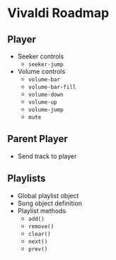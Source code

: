 # Vivaldi Roadmap

## Player

- Seeker controls
  - `seeker-jump`
- Volume controls
  - `volume-bar`
  - `volume-bar-fill`
  - `volume-down`
  - `volume-up`
  - `volume-jump`
  - `mute`

## Parent Player

- Send track to player

## Playlists

- Global playlist object
- Song object definition
- Playlist methods
  - `add()`
  - `remove()`
  - `clear()`
  - `next()`
  - `prev()`
